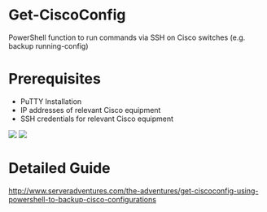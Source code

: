 # Get-CiscoConfig
PowerShell function to run commands via SSH on Cisco switches (e.g. backup running-config)

# Prerequisites
  - PuTTY Installation 
  - IP addresses of relevant Cisco equipment
  - SSH credentials for relevant Cisco equipment​

<img src=http://i.imgur.com/lTMcyMj.png>
<img src=http://i.imgur.com/5ImKCMw.png>

# Detailed Guide
http://www.serveradventures.com/the-adventures/get-ciscoconfig-using-powershell-to-backup-cisco-configurations
